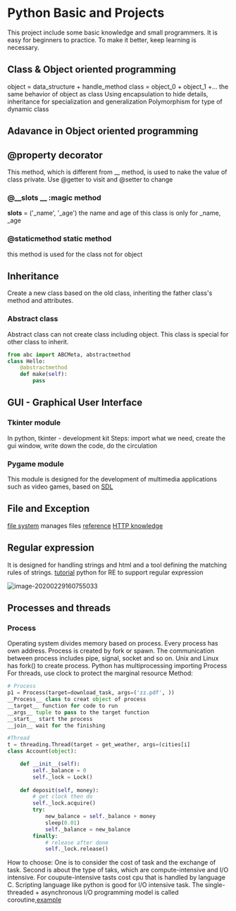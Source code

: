 # Python Basic and Projects
This project include some basic knowledge and small programmers. It is easy for beginners to practice.
To make it better, keep learning is necessary. 

## Class & Object oriented programming
object = data_structure + handle_method
class = object_0 + object_1 +... the same behavior of object as class 
Using encapsulation to hide details, inheritance for specialization and generalization
Polymorphism for type of dynamic class

## Adavance in Object oriented programming

## @property decorator 
This method, which is different from __ method, is used to nake the value of class private.
Use @getter to visit and @setter to change

### @__slots __ :magic method
__slots__ = ('_name', '_age')
the name and age of this class is only for _name, _age

### @staticmethod  static method
this method is used for the class not for object

## Inheritance 
Create a new class based on the old class, inheriting the father class's method and attributes.

### Abstract class
Abstract class can not create class including object. This class
is special for other class to inherit.
```python
from abc import ABCMeta, abstractmethod
class Hello:
    @abstractmethod
    def make(self):
        pass
```

## GUI - Graphical User Interface
### Tkinter module
In python, tkinter - development kit
Steps: import what we need, create the gui window, write down the code, do the circulation
### Pygame module
This module is designed for the development of multimedia applications such as video games, based on [SDL](https://baike.baidu.com/item/SDL/224181?fr=aladdin)

## File and Exception
[file system](https://baike.baidu.com/item/%E6%96%87%E4%BB%B6%E7%B3%BB%E7%BB%9F/4827215?fr=aladdin) manages files
[reference](https://www.runoob.com/python3/python3-file-methods.html)
[HTTP knowledge](http://www.ruanyifeng.com/blog/2016/08/http.html)

## Regular expression
It is designed for handling strings and html and a tool defining the matching rules of strings.
[tutorial](https://deerchao.cn/tutorials/regex/regex.htm)
python for RE to support regular expression 

![image-20200229160755033](C:\Users\liu\AppData\Roaming\Typora\typora-user-images\image-20200229160755033.png)

## Processes and threads
### Process
Operating system divides memory based on process. Every process has own address.
Process is created by fork or spawn. The communication between process includes pipe, signal, socket and so on.
Unix and Linux has fork() to create process.
Python has multiprocessing importing Process
For threads,  use clock to protect the marginal resource
Method: 
```python
# Process
p1 = Process(target=download_task, args=('zz.pdf', ))
__Process__ class to creat object of process
__target__ function for code to run
__args__ tuple to pass to the target function
__start__ start the process
__join__ wait for the finishing

#Thread
t = threading.Thread(target = get_weather, args=(cities[i]
class Account(object):

    def __init__(self):
        self._balance = 0
        self._lock = Lock()
        
    def deposit(self, money):
        # get clock then do
        self._lock.acquire()
        try:
            new_balance = self._balance + money
            sleep(0.01)
            self._balance = new_balance
        finally:
            # release after done
            self._lock.release()
```
How to choose:
One is to consider the cost of task and the exchange of task.
Second is about the type of taks, which are compute-intensive and I/O intensive.
For coupute-intensive tasts cost cpu that is handled by language C. Scripting language like python is good for I/O intensive task. 
The single-threaded + asynchronous I/O programming model is called coroutine,[example](https://blog.csdn.net/qq_42672770/article/details/103798443)

